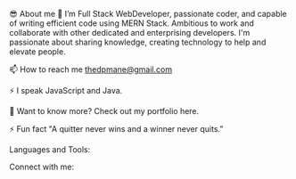 😎 About me
🌱 I’m Full Stack WebDeveloper, passionate coder, and capable of writing efficient code using MERN Stack. Ambitious to work and collaborate with other dedicated and enterprising developers. I'm passionate about sharing knowledge, creating technology to help and elevate people.

📫 How to reach me thedpmane@gmail.com

⚡ I speak JavaScript and Java.

📄 Want to know more? Check out my portfolio here.

⚡ Fun fact "A quitter never wins and a winner never quits.”

Languages and Tools:

         
Connect with me:

 

